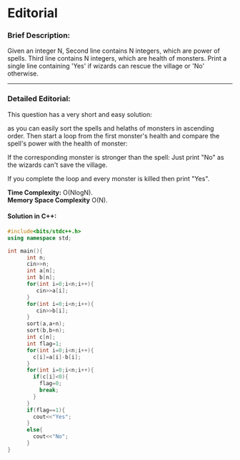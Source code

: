 # Editorial
<h3>Brief Description:</h3>
<p>Given an integer N, Second line contains N integers, which are power of spells.
Third line contains N integers, which are health of monsters.
Print a single line containing 'Yes' if wizards can rescue the village or 'No' otherwise.</p>

--------

<h3>Detailed Editorial:</h3>
This question has a very short and easy solution:

as you can easily sort the spells and helaths of monsters in ascending order.
Then start a loop from the first monster's health and compare the spell's power with the health of monster:

If the corresponding monster is stronger than the spell: Just print "No" as the wizards can't save the village.

If you complete the loop and every monster is killed then print "Yes".

**Time Complexity:** O(NlogN).<br>
**Memory Space Complexity** O(N).

<h4>Solution in C++:</h4>

```C++
#include<bits/stdc++.h>
using namespace std;

int main(){
      int n;
      cin>>n;
      int a[n];
      int b[n];
      for(int i=0;i<n;i++){
         cin>>a[i];
      }
      for(int i=0;i<n;i++){
         cin>>b[i];
      }
      sort(a,a+n);
      sort(b,b+n);
      int c[n];
      int flag=1;
      for(int i=0;i<n;i++){
        c[i]=a[i]-b[i];
      }
      for(int i=0;i<n;i++){
        if(c[i]<0){
          flag=0;
          break;
        }
      }
      if(flag==1){
        cout<<"Yes";
      }
      else{
        cout<<"No";
      }
}
```

